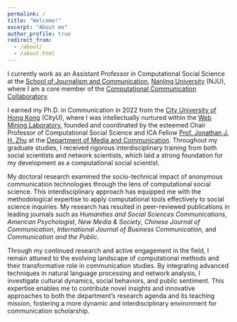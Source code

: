 ```yaml
---
permalink: /
title: "Welcome!"
excerpt: "About me"
author_profile: true
redirect_from: 
  - /about/
  - /about.html
---
```


I currently work as an Assistant Professor in Computational Social Science at the [School of Journalism and Communication](https://jc.nju.edu.cn/en9/main.htm), [Nanjing University](https://www.nju.edu.cn/EN/main.htm) (NJU), where I am a core member of the [Computational Communication Collaboratory](https://computational-communication.com/). 

I earned my Ph.D. in Communication in 2022 from the [City University of Hong Kong](https://www.cityu.edu.hk/) (CityU), where I was intellectually nurtured within the [Web Mining Laboratory](http://weblab.com.cityu.edu.hk/blog/), founded and coordinated by the esteemed Chair Professor of Computational Social Science and ICA Fellow [Prof. Jonathan J. H. Zhu](https://scholar.google.com/citations?user=q41vFFQAAAAJ&hl=en) at the [Department of Media and Communication](https://www.cityu.edu.hk/com). Throughout my graduate studies, I received rigorous interdisciplinary training from both social scientists and network scientists, which laid a strong foundation for my development as a computational social scientist.

My doctoral research examined the socio-technical impact of anonymous communication technologies through the lens of computational social science. This interdisciplinary approach has equipped me with the methodological expertise to apply computational tools effectively to social science inquiries. My research has resulted in peer-reviewed publications in leading journals such as *Humanities and Social Sciences Communications*, *American Psychologist*, *New Media & Society*, *Chinese Journal of Communication*, *International Journal of Business Communication*, and *Communication and the Public*.

Through my continued research and active engagement in the field, I remain attuned to the evolving landscape of computational methods and their transformative role in communication studies. By integrating advanced techniques in natural language processing and network analysis, I investigate cultural dynamics, social behaviors, and public sentiment. This expertise enables me to contribute novel insights and innovative approaches to both the department’s research agenda and its teaching mission, fostering a more dynamic and interdisciplinary environment for communication scholarship.

<!-- ![amp](https://user-images.githubusercontent.com/13479560/192248602-d9331847-e450-4c34-a465-204e682620a4.png) -->
<!-- ![nms](https://user-images.githubusercontent.com/13479560/190389298-a3b1924d-b6aa-4c48-b75a-151f8b40d45e.png) -->

<script type='text/javascript' id='clustrmaps' src='https://cdn.clustrmaps.com/map_v2.js?cl=ffffff&w=a&t=tt&d=1h3_yqLtidGBKa77va7G0NQLX5vIy9hsyF0ATc-N8GQ'></script>

<!-- <a class="twitter-timeline" href="https://twitter.com/jssyczc?ref_src=twsrc%5Etfw">Recent Tweets by Zhicong Chen</a> <script async src="https://platform.twitter.com/widgets.js" charset="utf-8"></script> -->
